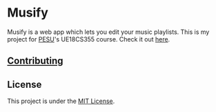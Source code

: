 # Musify

Musify is a web app which lets you edit your music playlists. This is my project for [PESU](http://pes.edu/)'s UE18CS355 course. Check it out [here](https://neelkamath.github.io/musify/).

## [Contributing](CONTRIBUTING.md)

## License

This project is under the [MIT License](LICENSE).
